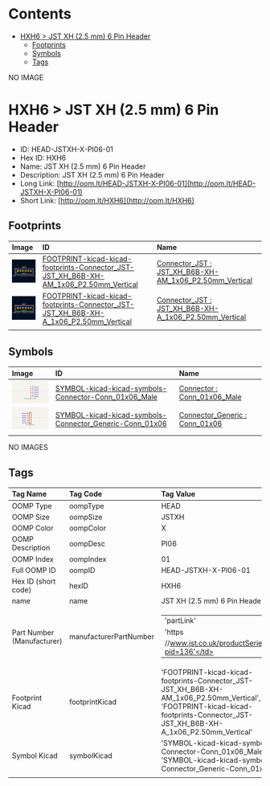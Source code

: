 



Contents
========

* [HXH6 > JST XH (2.5 mm) 6 Pin Header](#hxh6--jst-xh-25-mm-6-pin-header)
	* [Footprints](#footprints)
	* [Symbols](#symbols)
	* [Tags](#tags)
  
NO IMAGE  
# HXH6 > JST XH (2.5 mm) 6 Pin Header

- ID: HEAD-JSTXH-X-PI06-01
- Hex ID: HXH6
- Name: JST XH (2.5 mm) 6 Pin Header
- Description: JST XH (2.5 mm) 6 Pin Header
- Long Link: [http://oom.lt/HEAD-JSTXH-X-PI06-01](http://oom.lt/HEAD-JSTXH-X-PI06-01)
- Short Link: [http://oom.lt/HXH6](http://oom.lt/HXH6)

## Footprints
  

|Image|ID|Name|
| :--- | :--- | :--- |
|[![](https://raw.githubusercontent.com/oomlout/oomlout_OOMP_eda_V2/main/FOOTPRINT/kicad/kicad-footprints/Connector_JST/JST_XH_B6B-XH-AM_1x06_P2.50mm_Vertical/image_140.png)](https://github.com/oomlout/oomlout_OOMP_eda_V2/tree/main/FOOTPRINT/kicad/kicad-footprints/Connector_JST/JST_XH_B6B-XH-AM_1x06_P2.50mm_Vertical/)|[FOOTPRINT-kicad-kicad-footprints-Connector_JST-JST_XH_B6B-XH-AM_1x06_P2.50mm_Vertical](https://github.com/oomlout/oomlout_OOMP_eda_V2/tree/main/FOOTPRINT/kicad/kicad-footprints/Connector_JST/JST_XH_B6B-XH-AM_1x06_P2.50mm_Vertical/)|[Connector_JST : JST_XH_B6B-XH-AM_1x06_P2.50mm_Vertical](https://github.com/oomlout/oomlout_OOMP_eda_V2/tree/main/FOOTPRINT/kicad/kicad-footprints/Connector_JST/JST_XH_B6B-XH-AM_1x06_P2.50mm_Vertical/)|
|[![](https://raw.githubusercontent.com/oomlout/oomlout_OOMP_eda_V2/main/FOOTPRINT/kicad/kicad-footprints/Connector_JST/JST_XH_B6B-XH-A_1x06_P2.50mm_Vertical/image_140.png)](https://github.com/oomlout/oomlout_OOMP_eda_V2/tree/main/FOOTPRINT/kicad/kicad-footprints/Connector_JST/JST_XH_B6B-XH-A_1x06_P2.50mm_Vertical/)|[FOOTPRINT-kicad-kicad-footprints-Connector_JST-JST_XH_B6B-XH-A_1x06_P2.50mm_Vertical](https://github.com/oomlout/oomlout_OOMP_eda_V2/tree/main/FOOTPRINT/kicad/kicad-footprints/Connector_JST/JST_XH_B6B-XH-A_1x06_P2.50mm_Vertical/)|[Connector_JST : JST_XH_B6B-XH-A_1x06_P2.50mm_Vertical](https://github.com/oomlout/oomlout_OOMP_eda_V2/tree/main/FOOTPRINT/kicad/kicad-footprints/Connector_JST/JST_XH_B6B-XH-A_1x06_P2.50mm_Vertical/)|
||||

## Symbols
  

|Image|ID|Name|
| :--- | :--- | :--- |
|[![](https://raw.githubusercontent.com/oomlout/oomlout_OOMP_eda_V2/main/SYMBOL/kicad/kicad-symbols/Connector/Conn_01x06_Male/image_140.png)](https://github.com/oomlout/oomlout_OOMP_eda_V2/tree/main/SYMBOL/kicad/kicad-symbols/Connector/Conn_01x06_Male/)|[SYMBOL-kicad-kicad-symbols-Connector-Conn_01x06_Male](https://github.com/oomlout/oomlout_OOMP_eda_V2/tree/main/SYMBOL/kicad/kicad-symbols/Connector/Conn_01x06_Male/)|[Connector : Conn_01x06_Male](https://github.com/oomlout/oomlout_OOMP_eda_V2/tree/main/SYMBOL/kicad/kicad-symbols/Connector/Conn_01x06_Male/)|
|[![](https://raw.githubusercontent.com/oomlout/oomlout_OOMP_eda_V2/main/SYMBOL/kicad/kicad-symbols/Connector_Generic/Conn_01x06/image_140.png)](https://github.com/oomlout/oomlout_OOMP_eda_V2/tree/main/SYMBOL/kicad/kicad-symbols/Connector_Generic/Conn_01x06/)|[SYMBOL-kicad-kicad-symbols-Connector_Generic-Conn_01x06](https://github.com/oomlout/oomlout_OOMP_eda_V2/tree/main/SYMBOL/kicad/kicad-symbols/Connector_Generic/Conn_01x06/)|[Connector_Generic : Conn_01x06](https://github.com/oomlout/oomlout_OOMP_eda_V2/tree/main/SYMBOL/kicad/kicad-symbols/Connector_Generic/Conn_01x06/)|
||||
  
NO IMAGES  
## Tags
  

|Tag Name|Tag Code|Tag Value|
| :--- | :--- | :--- |
|OOMP Type|oompType|HEAD|
|OOMP Size|oompSize|JSTXH|
|OOMP Color|oompColor|X|
|OOMP Description|oompDesc|PI06|
|OOMP Index|oompIndex|01|
|Full OOMP ID|oompID|HEAD-JSTXH-X-PI06-01|
|Hex ID (short code)|hexID|HXH6|
|name|name|JST XH (2.5 mm) 6 Pin Header|
|Part Number (Manufacturer)|manufacturerPartNumber|<table><tr><td>'partLink'</td></tr><tr><td> 'https</td></tr><tr><td>//www.jst.co.uk/productSeries.php?pid=136'</td></tr></table>|
|Footprint Kicad|footprintKicad|'FOOTPRINT-kicad-kicad-footprints-Connector_JST-JST_XH_B6B-XH-AM_1x06_P2.50mm_Vertical', 'FOOTPRINT-kicad-kicad-footprints-Connector_JST-JST_XH_B6B-XH-A_1x06_P2.50mm_Vertical'|
|Symbol Kicad|symbolKicad|'SYMBOL-kicad-kicad-symbols-Connector-Conn_01x06_Male', 'SYMBOL-kicad-kicad-symbols-Connector_Generic-Conn_01x06'|
||||
